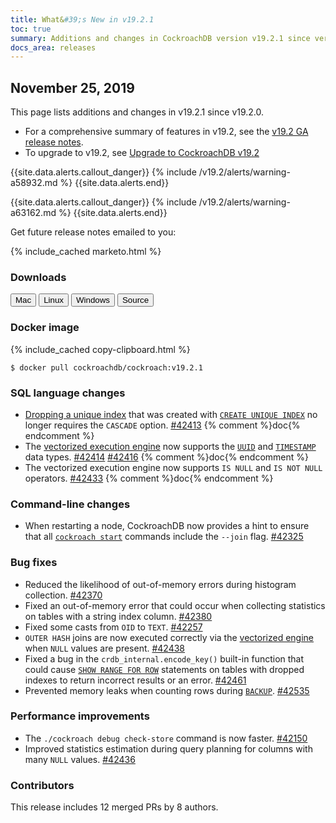 ```yaml
---
title: What&#39;s New in v19.2.1
toc: true
summary: Additions and changes in CockroachDB version v19.2.1 since version v19.2.0
docs_area: releases 
---
```


## November 25, 2019

This page lists additions and changes in v19.2.1 since v19.2.0.

- For a comprehensive summary of features in v19.2, see the [v19.2 GA release notes](v19.2.0.html).
- To upgrade to v19.2, see [Upgrade to CockroachDB v19.2](../v19.2/upgrade-cockroach-version.html)

{{site.data.alerts.callout_danger}}
{% include /v19.2/alerts/warning-a58932.md %}
{{site.data.alerts.end}}

{{site.data.alerts.callout_danger}}
{% include /v19.2/alerts/warning-a63162.md %}
{{site.data.alerts.end}}

Get future release notes emailed to you:

{% include_cached marketo.html %}

### Downloads

<div id="os-tabs" class="clearfix os-tabs_button-outline-primary">
    <a href="https://binaries.cockroachdb.com/cockroach-v19.2.1.darwin-10.9-amd64.tgz"><button id="mac" data-eventcategory="mac-binary-release-notes">Mac</button></a>
    <a href="https://binaries.cockroachdb.com/cockroach-v19.2.1.linux-amd64.tgz"><button id="linux" data-eventcategory="linux-binary-release-notes">Linux</button></a>
    <a href="https://binaries.cockroachdb.com/cockroach-v19.2.1.windows-6.2-amd64.zip"><button id="windows" data-eventcategory="windows-binary-release-notes">Windows</button></a>
    <a href="https://binaries.cockroachdb.com/cockroach-v19.2.1.src.tgz"><button id="source" data-eventcategory="source-release-notes">Source</button></a>
</div>

### Docker image

{% include_cached copy-clipboard.html %}
~~~shell
$ docker pull cockroachdb/cockroach:v19.2.1
~~~

### SQL language changes

- [Dropping a unique index](../v19.2/drop-index.html) that was created with [`CREATE UNIQUE INDEX`](../v19.2/create-index.html) no longer requires the `CASCADE` option. [#42413][#42413] {% comment %}doc{% endcomment %}
- The [vectorized execution engine](../v19.2/vectorized-execution.html) now supports the [`UUID`](../v19.2/uuid.html) and [`TIMESTAMP`](../v19.2/timestamp.html) data types. [#42414][#42414] [#42416][#42416] {% comment %}doc{% endcomment %}
- The vectorized execution engine now supports `IS NULL` and `IS NOT NULL` operators. [#42433][#42433] {% comment %}doc{% endcomment %}

### Command-line changes

- When restarting a node, CockroachDB now provides a hint to ensure that all [`cockroach start`](../v19.2/cockroach-start.html) commands include the `--join` flag. [#42325][#42325]

### Bug fixes

- Reduced the likelihood of out-of-memory errors during histogram collection. [#42370][#42370]
- Fixed an out-of-memory error that could occur when collecting statistics on tables with a string index column. [#42380][#42380]
- Fixed some casts from `OID` to `TEXT`. [#42257][#42257]
- `OUTER HASH` joins are now executed correctly via the [vectorized engine](../v19.2/vectorized-execution.html) when `NULL` values are present. [#42438][#42438]
- Fixed a bug in the `crdb_internal.encode_key()` built-in function that could cause [`SHOW RANGE FOR ROW`](../v19.2/show-range-for-row.html) statements on tables with dropped indexes to return incorrect results or an error. [#42461][#42461]
- Prevented memory leaks when counting rows during [`BACKUP`](../v19.2/backup.html). [#42535][#42535]

### Performance improvements

- The `./cockroach debug check-store` command is now faster. [#42150][#42150]
- Improved statistics estimation during query planning for columns with many `NULL` values. [#42436][#42436]

### Contributors

This release includes 12 merged PRs by 8 authors.

[#42150]: https://github.com/cockroachdb/cockroach/pull/42150
[#42257]: https://github.com/cockroachdb/cockroach/pull/42257
[#42370]: https://github.com/cockroachdb/cockroach/pull/42370
[#42380]: https://github.com/cockroachdb/cockroach/pull/42380
[#42413]: https://github.com/cockroachdb/cockroach/pull/42413
[#42414]: https://github.com/cockroachdb/cockroach/pull/42414
[#42416]: https://github.com/cockroachdb/cockroach/pull/42416
[#42433]: https://github.com/cockroachdb/cockroach/pull/42433
[#42436]: https://github.com/cockroachdb/cockroach/pull/42436
[#42438]: https://github.com/cockroachdb/cockroach/pull/42438
[#42461]: https://github.com/cockroachdb/cockroach/pull/42461
[#42535]: https://github.com/cockroachdb/cockroach/pull/42535
[#42325]: https://github.com/cockroachdb/cockroach/pull/42325
